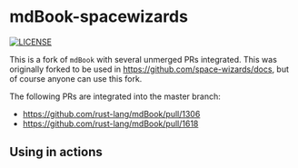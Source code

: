 # mdBook-spacewizards

[![LICENSE](https://img.shields.io/github/license/rust-lang/mdBook.svg)](LICENSE)

This is a fork of `mdBook` with several unmerged PRs integrated. This was originally forked to be used in https://github.com/space-wizards/docs, but of course anyone can use this fork.

The following PRs are integrated into the master branch:
- https://github.com/rust-lang/mdBook/pull/1306
- https://github.com/rust-lang/mdBook/pull/1618

## Using in actions